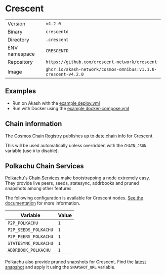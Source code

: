 # Crescent

| | |
|---|---|
|Version|`v4.2.0`|
|Binary|`crescentd`|
|Directory|`.crescent`|
|ENV namespace|`CRESCENTD`|
|Repository|`https://github.com/crescent-network/crescent`|
|Image|`ghcr.io/akash-network/cosmos-omnibus:v1.1.0-crescent-v4.2.0`|

## Examples

- Run on Akash with the [example deploy.yml](./deploy.yml)
- Run with Docker using the [example docker-compose.yml](./docker-compose.yml)

## Chain information

The [Cosmos Chain Registry](https://github.com/cosmos/chain-registry) publishes [up to date chain info](https://raw.githubusercontent.com/cosmos/chain-registry/master/crescent/chain.json) for Crescent.

This will be used automatically unless overridden with the `CHAIN_JSON` variable (use `0` to disable).

## Polkachu Chain Services

[Polkachu's Chain Services](https://www.polkachu.com/) make bootstrapping a node extremely easy. They provide live peers, seeds, statesync, addrbooks and pruned snapshots among other features.

The following configuration is available for Crescent nodes. [See the documentation](../README.md#polkachu-services) for more information.

|Variable|Value|
|---|---|
|`P2P_POLKACHU`|`1`|
|`P2P_SEEDS_POLKACHU`|`1`|
|`P2P_PEERS_POLKACHU`|`1`|
|`STATESYNC_POLKACHU`|`1`|
|`ADDRBOOK_POLKACHU`|`1`|

Polkachu also provide pruned snapshots for Crescent. Find the [latest snapshot](https://polkachu.com/tendermint_snapshots/akash) and apply it using the `SNAPSHOT_URL` variable.
